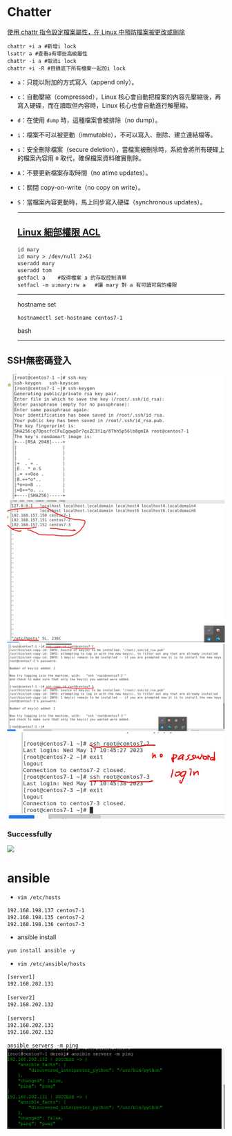 # Chatter
[使用 chattr 指令設定檔案屬性，在 Linux 中預防檔案被更改或刪除](https://blog.gtwang.org/linux/how-to-make-file-immutable-on-linux-chattr-command/)
```
chattr +i a #新增i lock
lsattr a #查看a有哪些高級屬性
chattr -i a #取消i lock
chattr +i -R #目錄底下所有檔案一起加i lock
```

* `a`：只能以附加的方式寫入（append only）。

- `c`：自動壓縮（compressed），Linux 核心會自動把檔案的內容先壓縮後，再寫入硬碟，而在讀取但內容時，Linux 核心也會自動進行解壓縮。

- `d`：在使用 `dump` 時，這種檔案會被排除（no dump）。

- `i`：檔案不可以被更動（immutable），不可以寫入、刪除、建立連結檔等。

- `s`：安全刪除檔案（secure deletion），當檔案被刪除時，系統會將所有硬碟上的檔案內容用 `0` 取代，確保檔案資料確實刪除。

- `A`：不要更新檔案存取時間（no atime updates）。

- `C`：關閉 copy-on-write（no copy on write）。

- `S`：當檔案內容更動時，馬上同步寫入硬碟（synchronous updates）。

  ***

  ## [Linux 細部權限 ACL](https://ithelp.ithome.com.tw/articles/10221185)

  ```
  id mary
  id mary > /dev/null 2>&1
  useradd mary
  useradd tom
  getfacl a    #取得檔案 a 的存取控制清單
  setfacl -m u:mary:rw a   #讓 mary 對 a 有可讀可寫的權限
  ```

  ***

  hostname set

  ```
  hostnamectl set-hostname centos7-1
  ```
   bash

  ***
## SSH無密碼登入
![](images/SSH01.jpg) 
![](images/SSH02.jpg)
![](images/SSH03.jpg)
![](images/SSH04.jpg)
### Successfully
![](![](images/SSH05.jpg))
# ansible
* `vim /etc/hosts`
```
192.168.198.137 centos7-1
192.168.198.135 centos7-2
192.168.198.136 centos7-3
```
* ansible install
```
yum install ansible -y
```
* `vim /etc/ansible/hosts`

```
[server1]
192.168.202.131

[server2]
192.168.202.132

[servers]
192.168.202.131
192.168.202.132
```
`ansible servers -m ping`<br>
![](images/ansible01.jpg)
